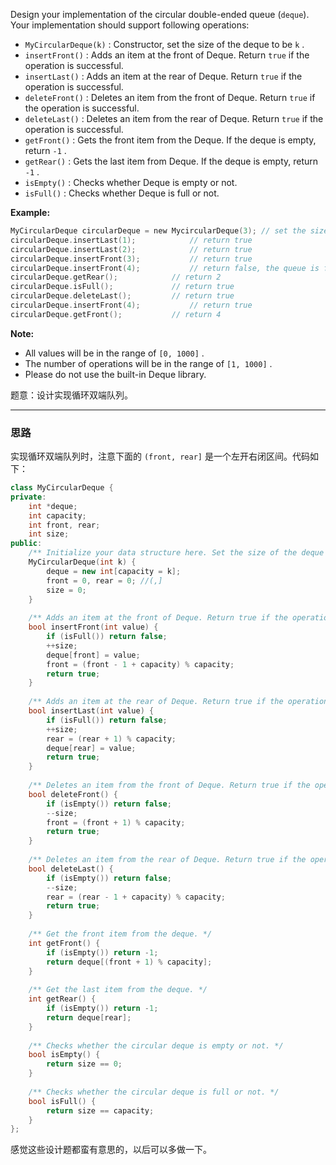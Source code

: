 Design your implementation of the circular double-ended queue (`deque`). Your implementation should support following operations:
- `MyCircularDeque(k)` : Constructor, set the size of the deque to be `k` .
- `insertFront()` : Adds an item at the front of Deque. Return `true` if the operation is successful.
- `insertLast()` : Adds an item at the rear of Deque. Return `true` if the operation is successful.
- `deleteFront()` : Deletes an item from the front of Deque. Return `true` if the operation is successful.
- `deleteLast()` : Deletes an item from the rear of Deque. Return `true` if the operation is successful.
- `getFront()` : Gets the front item from the Deque. If the deque is empty, return `-1` .
- `getRear()` : Gets the last item from Deque. If the deque is empty, return `-1` .
- `isEmpty()` : Checks whether Deque is empty or not. 
- `isFull()` : Checks whether Deque is full or not.

 

**Example:**

```swift
MyCircularDeque circularDeque = new MycircularDeque(3); // set the size to be 3
circularDeque.insertLast(1);			// return true
circularDeque.insertLast(2);			// return true
circularDeque.insertFront(3);			// return true
circularDeque.insertFront(4);			// return false, the queue is full
circularDeque.getRear();  			// return 2
circularDeque.isFull();				// return true
circularDeque.deleteLast();			// return true
circularDeque.insertFront(4);			// return true
circularDeque.getFront();			// return 4
```
**Note:**
- All values will be in the range of `[0, 1000]` .
 - The number of operations will be in the range of `[1, 1000]` .
- Please do not use the built-in Deque library.

题意：设计实现循环双端队列。

---
### 思路
实现循环双端队列时，注意下面的 `(front, rear]` 是一个左开右闭区间。代码如下：
```cpp
class MyCircularDeque {
private:
    int *deque;
    int capacity;
    int front, rear;
    int size;
public:
    /** Initialize your data structure here. Set the size of the deque to be k. */
    MyCircularDeque(int k) {
        deque = new int[capacity = k];
        front = 0, rear = 0; //(,]
        size = 0;
    }
    
    /** Adds an item at the front of Deque. Return true if the operation is successful. */
    bool insertFront(int value) {
        if (isFull()) return false;
        ++size;
        deque[front] = value;
        front = (front - 1 + capacity) % capacity;
        return true;
    }
    
    /** Adds an item at the rear of Deque. Return true if the operation is successful. */
    bool insertLast(int value) {
        if (isFull()) return false;
        ++size;
        rear = (rear + 1) % capacity;
        deque[rear] = value;
        return true;
    }
    
    /** Deletes an item from the front of Deque. Return true if the operation is successful. */
    bool deleteFront() {
        if (isEmpty()) return false;
        --size;
        front = (front + 1) % capacity;
        return true;
    }
    
    /** Deletes an item from the rear of Deque. Return true if the operation is successful. */
    bool deleteLast() {
        if (isEmpty()) return false;
        --size;
        rear = (rear - 1 + capacity) % capacity;
        return true;
    }
    
    /** Get the front item from the deque. */
    int getFront() {
        if (isEmpty()) return -1; 
        return deque[(front + 1) % capacity];
    }
    
    /** Get the last item from the deque. */
    int getRear() {
        if (isEmpty()) return -1;
        return deque[rear];
    }
    
    /** Checks whether the circular deque is empty or not. */
    bool isEmpty() {
        return size == 0;
    }
    
    /** Checks whether the circular deque is full or not. */
    bool isFull() {
        return size == capacity;
    }
}; 
```
感觉这些设计题都蛮有意思的，以后可以多做一下。
